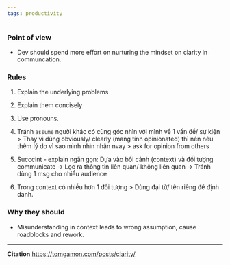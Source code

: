 ```yaml
---
tags: productivity
---
```


### Point of view
- Dev should spend more effort on nurturing the mindset on clarity in communcation. 

### Rules
1. Explain the underlying problems
2. Explain them concisely
3. Use pronouns.

1. Tránh `assume` người khác có cùng góc nhìn với mình về 1 vấn đề/ sự kiện > Thay vì dùng obviously/ clearly (mang tính opinionated) thì nên nêu thêm lý do vì sao mình nhìn nhận nvay > ask for opinion from others 
2. Succcint - explain ngắn gọn: Dựa vào bối cảnh (context) và đối tượng communicate -> Lọc ra thông tin liên quan/ không liên quan -> Tránh dùng 1 msg cho nhiều audience 
3. Trong context có nhiều hơn 1 đối tượng > Dùng đại từ/ tên riêng để định danh.

### Why they should
- Misunderstanding in context leads to wrong assumption, cause roadblocks and rework.

---

**Citation**
https://tomgamon.com/posts/clarity/